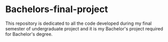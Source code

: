 # Bachelors-final-project
This repository is dedicated to all the code developed during my final semester of undergraduate project and it is my Bachelor's project required for Bachelor's degree. 
